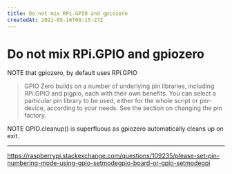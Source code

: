 ```yaml
---
title: Do not mix RPi.GPIO and gpiozero
createdAt: 2021-05-16T08:15:27Z
---
```


# Do not mix RPi.GPIO and gpiozero

NOTE that gpiozero, by default uses RPi.GPIO

> GPIO Zero builds on a number of underlying pin libraries, including RPi.GPIO and pigpio, each with their own benefits. You can select a particular pin library to be used, either for the whole script or per-device, according to your needs. See the section on changing the pin factory.

NOTE GPIO.cleanup() is superfluous as gpiozero automatically cleans up on exit.

---
https://raspberrypi.stackexchange.com/questions/109235/please-set-pin-numbering-mode-using-gpio-setmodegpio-board-or-gpio-setmodegpi
